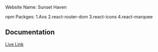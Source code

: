 Website Name: Sunset Haven

npm Packges:
1.Aos
2.react-router-dom
3.react-icons
4.react-marquee


## Documentation

[Live Link](https://linktodocumentation)




